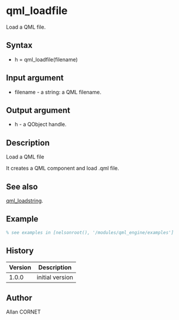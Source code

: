 # qml_loadfile

Load a QML file.

## Syntax

- h = qml_loadfile(filename)

## Input argument

- filename - a string: a QML filename.

## Output argument

- h - a QObject handle.

## Description

  <p>Load a QML file</p>
  <p>It creates a QML component and load .qml file.</p>

## See also

[qml_loadstring](qml_loadstring.html).

## Example

```matlab
% see examples in [nelsonroot(), '/modules/qml_engine/examples']
```

## History

| Version | Description     |
| ------- | --------------- |
| 1.0.0   | initial version |

## Author

Allan CORNET
